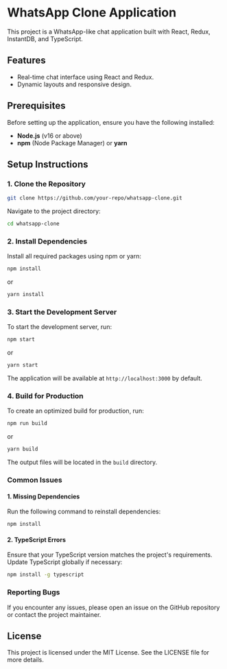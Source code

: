 # WhatsApp Clone Application

This project is a WhatsApp-like chat application built with React, Redux, InstantDB, and TypeScript.

## Features

- Real-time chat interface using React and Redux.
- Dynamic layouts and responsive design.


## Prerequisites

Before setting up the application, ensure you have the following installed:

- **Node.js** (v16 or above)
- **npm** (Node Package Manager) or **yarn**

## Setup Instructions

### 1. Clone the Repository

```bash
git clone https://github.com/your-repo/whatsapp-clone.git
```

Navigate to the project directory:

```bash
cd whatsapp-clone
```

### 2. Install Dependencies

Install all required packages using npm or yarn:

```bash
npm install
```

or

```bash
yarn install
```

### 3. Start the Development Server

To start the development server, run:

```bash
npm start
```

or

```bash
yarn start
```

The application will be available at `http://localhost:3000` by default.

### 4. Build for Production

To create an optimized build for production, run:

```bash
npm run build
```

or

```bash
yarn build
```

The output files will be located in the `build` directory.

### Common Issues

#### 1. Missing Dependencies
Run the following command to reinstall dependencies:

```bash
npm install
```

#### 2. TypeScript Errors
Ensure that your TypeScript version matches the project's requirements. Update TypeScript globally if necessary:

```bash
npm install -g typescript
```

### Reporting Bugs
If you encounter any issues, please open an issue on the GitHub repository or contact the project maintainer.

## License

This project is licensed under the MIT License. See the LICENSE file for more details.


